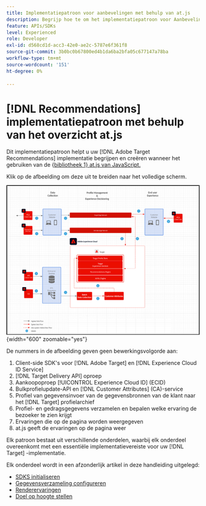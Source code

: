 ```yaml
---
title: Implementatiepatroon voor aanbevelingen met behulp van at.js
description: Begrijp hoe te om het implementatiepatroon voor Aanbevelingen met at.js te gebruiken
feature: APIs/SDKs
level: Experienced
role: Developer
exl-id: d568cd1d-acc3-42e0-ae2c-5787e6f361f8
source-git-commit: 3b0bc0b67800ed4b1da6ba2bfa05c677147a78ba
workflow-type: tm+mt
source-wordcount: '151'
ht-degree: 0%

---
```


# [!DNL Recommendations] implementatiepatroon met behulp van het overzicht at.js

Dit implementatiepatroon helpt u uw [!DNL Adobe Target Recommendations] implementatie begrijpen en creëren wanneer het gebruiken van de {[&#x200B; bibliotheek 1} at.js van JavaScript.](/help/dev/implement/client-side/atjs/how-atjs-works/how-atjs-works.md)

Klik op de afbeelding om deze uit te breiden naar het volledige scherm.

![&#x200B; Adobe Target architectuurdiagram &#x200B;](/help/dev/patterns/assets/architecture-chart.png){width="600" zoomable="yes"}

De nummers in de afbeelding geven geen bewerkingsvolgorde aan:

1. Client-side SDK&#39;s voor [!DNL Adobe Target] en [!DNL Experience Cloud ID Service]
1. [!DNL Target Delivery API] oproep
1. Aankoopoproep [!UICONTROL Experience Cloud ID] (ECID)
1. Bulkprofielupdate-API en [!DNL Customer Attributes] (CA)-service
1. Profiel van gegevensinvoer van de gegevensbronnen van de klant naar het [!DNL Target] profielarchief
1. Profiel- en gedragsgegevens verzamelen en bepalen welke ervaring de bezoeker te zien krijgt
1. Ervaringen die op de pagina worden weergegeven
1. at.js geeft de ervaringen op de pagina weer

Elk patroon bestaat uit verschillende onderdelen, waarbij elk onderdeel overeenkomt met een essentiële implementatievereiste voor uw [!DNL Target] -implementatie.

Elk onderdeel wordt in een afzonderlijk artikel in deze handleiding uitgelegd:

* [SDKS initialiseren](/help/dev/patterns/recs-atjs/initialize-sdk.md)
* [Gegevensverzameling configureren](/help/dev/patterns/recs-atjs/data-collection.md)
* [Renderervaringen](/help/dev/patterns/recs-atjs/render-experiences.md)
* [Doel op hoogte stellen](/help/dev/patterns/recs-atjs/notify-target.md)
